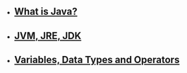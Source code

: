 - ## [What is Java?](What_is_Java/README.md)
- ## [JVM, JRE, JDK](JVM_JRE_JDK/README.md)
- ## [Variables, Data Types and Operators](Var_Data_Oper/Simple/README.md)
